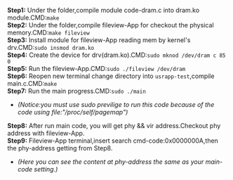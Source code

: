 **Step1:** Under the folder,compile module code-dram.c into dram.ko module.CMD:`make`  
**Step2:** Under the folder,compile fileview-App for checkout the physical memory.CMD:`make fileview`  
**Step3:** Install module for fileview-App reading mem by kernel's drv.CMD:`sudo insmod dram.ko`  
**Step4:** Create the device for drv(dram.ko).CMD:`sudo mknod /dev/dram c 85 0`  
**Step5:** Run the fileview-App.CMD:`sudo ./fileview /dev/dram`  
**Step6:** Reopen new terminal change directory into `usrapp-test`,compile main.c.CMD:`make`  
**Step7:** Run the main progress.CMD:`sudo ./main`
* *(Notice:you must use sudo previlige to run this code because of the code using file:"/proc/self/pagemap")*  

**Step8:** After run main code, you will get phy && vir address.Checkout phy address with fileview-App.  
**Step9:** Fileview-App terminal,insert search cmd-code:0x0000000A,then the phy-address getting from Step8.
* *(Here you can see the content at phy-address the same as your main-code setting.)*  
